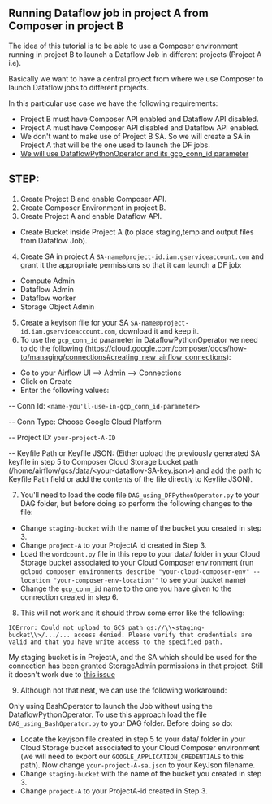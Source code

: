 ## Running Dataflow job in project A from Composer in project B ##

The idea of this tutorial is to be able to use a Composer environment running in project B to launch a Dataflow Job in different projects (Project A i.e).

Basically we want to have a central project from where we use Composer to launch Dataflow jobs to different projects.

In this particular use case we have the following requirements:
<ul>
<li> Project B must have Composer API enabled and Dataflow API disabled.</li>
    <li> Project A must have Composer API disabled and Dataflow API enabled.</li>
<li> We don't want to  make use of Project B SA. So we will create a SA in Project A that will be the one used to launch the DF jobs.</li>
<li><a href=https://airflow.apache.org/integration.html#dataflowpythonoperator>We will use DataflowPythonOperator and its gcp_conn_id parameter </a> </li>
</ul>

## STEP:  ##


1. Create Project B and enable Composer API.
2. Create Composer Environment in project B.
3. Create Project A and enable Dataflow API.
- Create Bucket inside Project A (to place staging,temp and output files from Dataflow Job).

4. Create SA in project A `SA-name@project-id.iam.gserviceaccount.com` and grant it the appropriate permissions so that it can launch a DF job:
<ul>
<li>Compute Admin</li>
<li>Dataflow Admin</li>
<li>Dataflow worker</li>
<li>Storage Object Admin</li>
</ul>

5. Create a keyjson file for your SA `SA-name@project-id.iam.gserviceaccount.com`, download it and keep it. 
6. To use the `gcp_conn_id` parameter in DataflowPythonOperator we need to do the following (https://cloud.google.com/composer/docs/how-to/managing/connections#creating_new_airflow_connections):

- Go to your Airflow UI --> Admin --> Connections
- Click on Create
- Enter the following values:

-- Conn Id: `<name-you'll-use-in-gcp_conn_id-parameter>`

-- Conn Type: Choose Google Cloud Platform

-- Project ID: `your-project-A-ID`
    
-- Keyfile Path or Keyfile JSON: (Either upload the previously generated SA keyfile in step 5 to Composer Cloud Storage bucket path (/home/airflow/gcs/data/<your-dataflow-SA-key.json>) and add the path to Keyfile Path field or add the contents of the file directly to Keyfile JSON).

7. You'll need to load the code file `DAG_using_DFPythonOperator.py` to your DAG folder, but before doing so perform the following changes to the file:
- Change `staging-bucket` with the name of the bucket you created in step 3.
- Change `project-A` to your ProjectA id created in Step 3.
- Load the `wordcount.py` file in this repo to your data/ folder in your Cloud Storage bucket associated to your Cloud Composer environment (run `gcloud composer environments describe "your-cloud-composer-env" --location "your-composer-env-location""` to see your bucket name) 
- Change the `gcp_conn_id` name to the one you have given to the connection created in step 6.

8. This will not work and it should throw some error like the following:

`IOError: Could not upload to GCS path gs://\\<staging-bucket\\>/.../... access denied. Please verify that credentials are valid and that you have write access to the specified path.`

My staging bucket is in ProjectA, and the SA which should be used for the connection has been granted StorageAdmin permissions in that project. Still it doesn't work due to <a href=https://issues.apache.org/jira/browse/AIRFLOW-2009>this issue</a>

9. Although not that neat, we can use the following workaround: 

Only using BashOperator to launch the Job without using the DataflowPythonOperator. To use this approach load the file `DAG_using_BashOperator.py` to your DAG folder. Before doing so do:


- Locate the keyjson file created in step 5 to your data/ folder in your Cloud Storage bucket associated to your Cloud Composer environment (we will need to export our `GOOGLE_APPLICATION_CREDENTIALS` to this path). Now change `your-project-A-sa.json` to your KeyJson filename.
- Change `staging-bucket` with the name of the bucket you created in step 3.
- Change `project-A` to your ProjectA-id created in Step 3.
